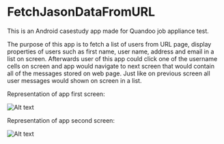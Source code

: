 # FetchJasonDataFromURL

This is an Android casestudy app made for Quandoo job appliance test.

The purpose of this app is to fetch a list of users from URL page, display properties of users such as first name, user name, address and email in a list on screen.
Afterwards user of this app could click one of the username cells on screen and app would navigate to next screen that would contain all of the messages stored on web page.
Just like on previous screen all user messages would shown on screen in a list. 

Representation of app first screen:

![Alt text](doc/device-first-screen.png?raw=true "Title")

Representation of app second screen:

![Alt text](doc/device-first-second.png?raw=true "Title")
